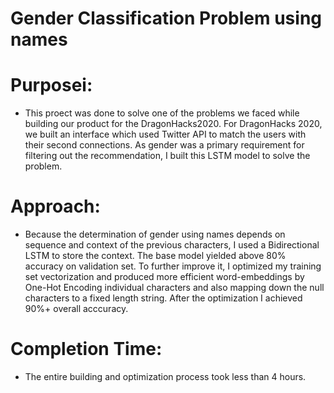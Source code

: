 # Gender Classification Problem using names

# Purposei:
- This proect was done to solve one of the problems we faced while building our product for the DragonHacks2020. For DragonHacks 2020, we built an interface which used Twitter API to match the users with their second connections. As gender was a primary requirement for filtering out the recommendation, I built this LSTM model to solve the problem.

# Approach:
- Because the determination of gender using names depends on sequence and context of the previous characters, I used a Bidirectional LSTM to store the context. The base model yielded above 80% accuracy on validation set. To further improve it, I optimized my training set vectorization and produced more efficient word-embeddings by One-Hot Encoding individual characters and also mapping down the null characters to a fixed length string. After the optimization I achieved 90%+ overall acccuracy.

# Completion Time:
- The entire building and optimization process took less than 4 hours.
